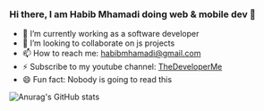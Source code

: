 ### Hi there, I am Habib Mhamadi doing web & mobile dev 👋


- 🔭 I’m currently working as a software developer
- 👯 I’m looking to collaborate on js projects
- 📫 How to reach me: habibmhamadi@gmail.com
- ⚡ Subscribe to my youtube channel: [TheDeveloperMe](https://www.youtube.com/c/TheDeveloperMe)
- 😄 Fun fact: Nobody is going to read this

![Anurag's GitHub stats](https://github-readme-stats.vercel.app/api?username=habibmhamadi&show_icons=true&theme=dracula)
